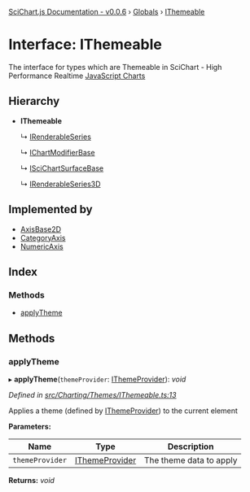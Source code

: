 [SciChart.js Documentation - v0.0.6](../README.md) › [Globals](../globals.md) › [IThemeable](ithemeable.md)

# Interface: IThemeable

The interface for types which are Themeable in SciChart - High Performance Realtime
[JavaScript Charts](https://www.scichart.com/javascript-chart-features)

## Hierarchy

* **IThemeable**

  ↳ [IRenderableSeries](irenderableseries.md)

  ↳ [IChartModifierBase](ichartmodifierbase.md)

  ↳ [ISciChartSurfaceBase](iscichartsurfacebase.md)

  ↳ [IRenderableSeries3D](irenderableseries3d.md)

## Implemented by

* [AxisBase2D](../classes/axisbase2d.md)
* [CategoryAxis](../classes/categoryaxis.md)
* [NumericAxis](../classes/numericaxis.md)

## Index

### Methods

* [applyTheme](ithemeable.md#applytheme)

## Methods

###  applyTheme

▸ **applyTheme**(`themeProvider`: [IThemeProvider](ithemeprovider.md)): *void*

*Defined in [src/Charting/Themes/IThemeable.ts:13](https://github.com/ABTSoftware/SciChart.Dev/blob/46671d21ce/Web/src/SciChart/src/Charting/Themes/IThemeable.ts#L13)*

Applies a theme (defined by [IThemeProvider](ithemeprovider.md)) to the current element

**Parameters:**

Name | Type | Description |
------ | ------ | ------ |
`themeProvider` | [IThemeProvider](ithemeprovider.md) | The theme data to apply  |

**Returns:** *void*
